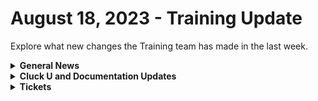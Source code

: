 # August 18, 2023 - Training Update

Explore what new changes the Training team has made in the last week.

<details>

<summary><strong>General News</strong></summary>

* Shout out to all the customers who gave education feedback this week! One highlight is more content on creating tasks using small sub-workflows to speed up automation building. More to come!
* [We've updated the times on our Rewst 104 \~ 106 training to give a 15-minute break between](https://calendly.com/cluck-u):
  * Mondays: Rewst 101 @ 12pm EST + Rewst 104 @ 1:15pm EST
  * Tuesdays: Rewst 102 @ 12pm EST + Rewst 105 @ 1:15pm EST
  * Wednesdays: Rewst 103 @ 12pm EST + Rewst 106 @ 1:15pm EST
  * Thursdays: ROC AMA @ 12pm EST
* Join us in our new [Cluck-U Discord channel](https://discord.com/channels/936789089703845988/1121465945295167588) if you have any questions, comments, or concerns!
* The [ROC Open Mic link has been added to the Open Mic page](../../roc-open-mics/) and included in the Navigation under "Additional Resources."

</details>

<details>

<summary><strong>Cluck U and Documentation Updates</strong></summary>

**Cluck University**

* Added the [Rewst 106 video](broken-reference).
* Added Resource and Documentation links to [Rewst 102 \~ 106 pages](../../../cluck-university/rewst-foundations/).
* Updated steps on [Rewst 104 page](broken-reference) based on feedback.

**Documentation**

* [Open Mic - August 11th Video and Page Added](../../roc-open-mics/2023-roc-open-mics/august-11th-2023-if-you-smell-what-the-roc-is-cooking.md)
* Created a [Microsoft Azure Actions Page](../../../documentation/integrations/individual-integration-documentation/cloud/microsoft-cloud-integration-bundle/microsoft-azure/azure-actions.md) and [Enhanced Setup instructions](../../../documentation/integrations/individual-integration-documentation/cloud/microsoft-cloud-integration-bundle/microsoft-azure/microsoft-azure-integration-setup.md).
* Added a new consolidated [Microsoft CSP Integration Setup page](../../../documentation/integrations/individual-integration-documentation/cloud/microsoft-cloud-integration-bundle/microsoft-csp/microsoft-csp-integration-setup.md).
* Consolidated the [Microsoft Graph integration setup page](../../../documentation/integrations/individual-integration-documentation/cloud/microsoft-cloud-integration-bundle/microsoft-graph/microsoft-graph-integration-setup.md), added an [Actions page](../../../documentation/integrations/individual-integration-documentation/cloud/microsoft-cloud-integration-bundle/microsoft-graph/graph-actions.md), and enhanced the [Graph Subscriptions page](../../../documentation/integrations/individual-integration-documentation/cloud/microsoft-cloud-integration-bundle/microsoft-graph/microsoft-graph-subscriptions.md).
* Completely reworked the [Best Practices for Microsoft Integrations](../../../documentation/integrations/individual-integration-documentation/cloud/microsoft-cloud-integration-bundle/authorization-best-practices.md) and [Common Issues with Microsoft Integrations pages](../../../documentation/integrations/individual-integration-documentation/cloud/microsoft-cloud-integration-bundle/common-issues-with-microsoft-bundle/).
* Updated the [Auvik Integration setup page](../../../documentation/integrations/individual-integration-documentation/rmm/auvik/auvik-integration-setup.md) and added a [Actions & Endpoints](../../../documentation/integrations/individual-integration-documentation/rmm/auvik/actions-and-endpoints.md) page.
* Updates and Fixes
  * Updated the top and left navigation for clarity + updated some text on the front page.
  * Updated the Rewst Powershell xml download link on the [Kaseya VSA Integration setup page](../../../documentation/integrations/individual-integration-documentation/rmm/kaseya-vsa/).
  * Updated [ConnectWise Manage Integration Setup](../../../documentation/integrations/individual-integration-documentation/psa/connectwise-manage/connectwise-integration-setup.md) and [Pod Configuration](../../../documentation/integrations/individual-integration-documentation/psa/connectwise-manage/pod-configuration.md) pages.
  * Update the[ Rewst Script Run file on the Datto RMM Integration Setup page](../../../documentation/integrations/individual-integration-documentation/rmm/datto-rmm/datto-rmm-integration-setup.md).
  * Added Auth Server Hostname information in the [Halo PSA Integration setup page](../../../documentation/integrations/individual-integration-documentation/psa/halopsa/halo-integration-setup.md).
  * Updated the [Organization Variables](../../../documentation/user-management/organization-variables.md) list.
  * Various spelling issues were fixed [SonicWall Integration Page](../../../documentation/integrations/individual-integration-documentation/security/sonicwall-nsm/sonicwall-integration-setup.md).
  * Updated [Jinja Filters page](../../../documentation/jinja/list-of-jinja-filters.md).

</details>

<details>

<summary><strong>Tickets</strong></summary>

With the ROC now using Halo for their ticketing system, this is when you should find a ticket created for you!

* [ ] A discussion with a ROC engineer that doesn't result in a fix on first discussion
* [ ] If you have a call to troubleshoot, create workflows or other ROC work
* [ ] For all onboarding or expansion work
* [ ] If a call results in a new workflow idea or request

If you'd like to manually create a ticket yourself, review the "Rewst Support" section at the bottom of this page.

</details>
